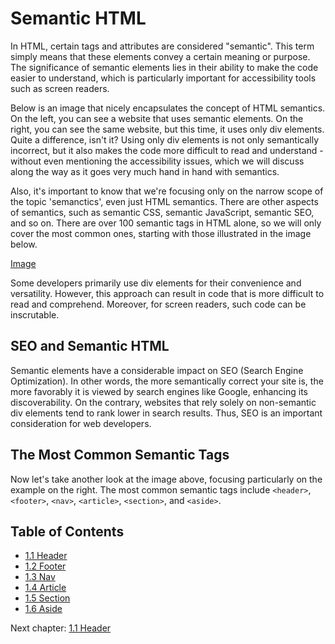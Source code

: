 # Semantic HTML

In HTML, certain tags and attributes are considered "semantic". This term simply means that these elements convey a certain meaning or purpose. The significance of semantic elements lies in their ability to make the code easier to understand, which is particularly important for accessibility tools such as screen readers.

Below is an image that nicely encapsulates the concept of HTML semantics. On the left, you can see a website that uses semantic elements. On the right, you can see the same website, but this time, it uses only div elements. Quite a difference, isn't it? Using only div elements is not only semantically incorrect, but it also makes the code more difficult to read and understand - without even mentioning the accessibility issues, which we will discuss along the way as it goes very much hand in hand with semantics. 

Also, it's important to know that we're focusing only on the narrow scope of the topic 'semanctics', even just HTML semantics. There are other aspects of semantics, such as semantic CSS, semantic JavaScript, semantic SEO, and so on. There are over 100 semantic tags in HTML alone, so we will only cover the most common ones, starting with those illustrated in the image below.

[Image]("https://static.semrush.com/blog/uploads/media/44/df/44dfcd19338fa95176d4e2cb93ff8a96/original.png")


Some developers primarily use div elements for their convenience and versatility. However, this approach can result in code that is more difficult to read and comprehend. Moreover, for screen readers, such code can be inscrutable.

## SEO and Semantic HTML

Semantic elements have a considerable impact on SEO (Search Engine Optimization). In other words, the more semantically correct your site is, the more favorably it is viewed by search engines like Google, enhancing its discoverability. On the contrary, websites that rely solely on non-semantic div elements tend to rank lower in search results. Thus, SEO is an important consideration for web developers.

## The Most Common Semantic Tags

Now let's take another look at the image above, focusing particularly on the example on the right. The most common semantic tags include `<header>`, `<footer>`, `<nav>`, `<article>`, `<section>`, and `<aside>`.

## Table of Contents

- [1.1 Header](./1.1%20Header.md)
- [1.2 Footer](./1.2%20Footer.md)
- [1.3 Nav](./1.3%20Nav.md)
- [1.4 Article](./1.4%20Article.md)
- [1.5 Section](./1.5%20Section.md)
- [1.6 Aside](./1.6%20Aside.md)

Next chapter: [1.1 Header](./1.1%20Header.md)
